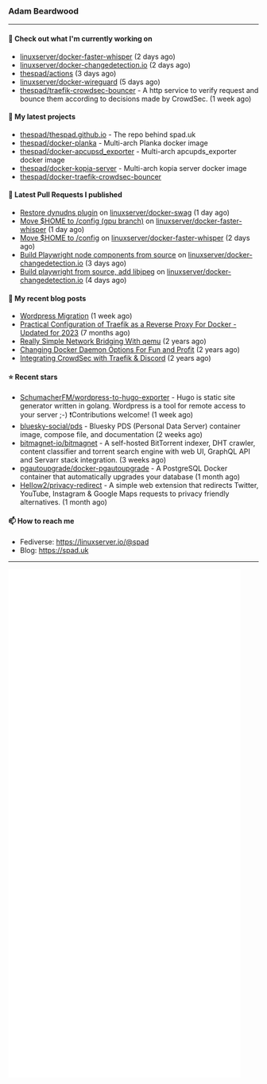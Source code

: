 ### Adam Beardwood
---
#### 👷 Check out what I'm currently working on

- [linuxserver/docker-faster-whisper](https://github.com/linuxserver/docker-faster-whisper) (2 days ago)
- [linuxserver/docker-changedetection.io](https://github.com/linuxserver/docker-changedetection.io) (2 days ago)
- [thespad/actions](https://github.com/thespad/actions) (3 days ago)
- [linuxserver/docker-wireguard](https://github.com/linuxserver/docker-wireguard) (5 days ago)
- [thespad/traefik-crowdsec-bouncer](https://github.com/thespad/traefik-crowdsec-bouncer) - A http service to verify request and bounce them according to decisions made by CrowdSec. (1 week ago)

#### 🌱 My latest projects

- [thespad/thespad.github.io](https://github.com/thespad/thespad.github.io) - The repo behind spad.uk
- [thespad/docker-planka](https://github.com/thespad/docker-planka) - Multi-arch Planka docker image
- [thespad/docker-apcupsd_exporter](https://github.com/thespad/docker-apcupsd_exporter) - Multi-arch apcupds_exporter docker image
- [thespad/docker-kopia-server](https://github.com/thespad/docker-kopia-server) - Multi-arch kopia server docker image 
- [thespad/docker-traefik-crowdsec-bouncer](https://github.com/thespad/docker-traefik-crowdsec-bouncer)

#### 🔨 Latest Pull Requests I published

- [Restore dynudns plugin](https://github.com/linuxserver/docker-swag/pull/463) on [linuxserver/docker-swag](https://github.com/linuxserver/docker-swag) (1 day ago)
- [Move $HOME to /config (gpu branch)](https://github.com/linuxserver/docker-faster-whisper/pull/13) on [linuxserver/docker-faster-whisper](https://github.com/linuxserver/docker-faster-whisper) (1 day ago)
- [Move $HOME to /config](https://github.com/linuxserver/docker-faster-whisper/pull/12) on [linuxserver/docker-faster-whisper](https://github.com/linuxserver/docker-faster-whisper) (2 days ago)
- [Build Playwright node components from source](https://github.com/linuxserver/docker-changedetection.io/pull/17) on [linuxserver/docker-changedetection.io](https://github.com/linuxserver/docker-changedetection.io) (3 days ago)
- [Build playwright from source, add libjpeg](https://github.com/linuxserver/docker-changedetection.io/pull/16) on [linuxserver/docker-changedetection.io](https://github.com/linuxserver/docker-changedetection.io) (4 days ago)

#### 📜 My recent blog posts

- [Wordpress Migration](https://www.spad.uk/posts/wordpress-migration/) (1 week ago)
- [Practical Configuration of Traefik as a Reverse Proxy For Docker - Updated for 2023](https://www.spad.uk/posts/practical-configuration-of-traefik-as-a-reverse-proxy-for-docker-updated-for-2023/) (7 months ago)
- [Really Simple Network Bridging With qemu](https://www.spad.uk/posts/really-simple-network-bridging-with-qemu/) (2 years ago)
- [Changing Docker Daemon Options For Fun and Profit](https://www.spad.uk/posts/changing-docker-daemon-options-for-fun-and-profit/) (2 years ago)
- [Integrating CrowdSec with Traefik &amp; Discord](https://www.spad.uk/posts/integrating-crowdsec-with-traefik-discord/) (2 years ago)

#### ⭐ Recent stars

- [SchumacherFM/wordpress-to-hugo-exporter](https://github.com/SchumacherFM/wordpress-to-hugo-exporter) - Hugo is static site generator written in golang. Wordpress is a tool for remote access to your server ;-) ❗️Contributions welcome! (1 week ago)
- [bluesky-social/pds](https://github.com/bluesky-social/pds) - Bluesky PDS (Personal Data Server) container image, compose file, and documentation (2 weeks ago)
- [bitmagnet-io/bitmagnet](https://github.com/bitmagnet-io/bitmagnet) - A self-hosted BitTorrent indexer, DHT crawler, content classifier and torrent search engine with web UI, GraphQL API and Servarr stack integration. (3 weeks ago)
- [pgautoupgrade/docker-pgautoupgrade](https://github.com/pgautoupgrade/docker-pgautoupgrade) - A PostgreSQL Docker container that automatically upgrades your database (1 month ago)
- [HeIIow2/privacy-redirect](https://github.com/HeIIow2/privacy-redirect) - A simple web extension that redirects Twitter, YouTube, Instagram &amp; Google Maps requests to privacy friendly alternatives. (1 month ago)

#### 📫 How to reach me
- Fediverse: https://linuxserver.io/@spad
- Blog: https://spad.uk
---
<img src="https://raw.githubusercontent.com/thespad/thespad/main/github-metrics.svg">
